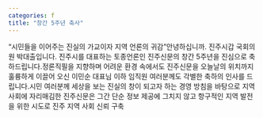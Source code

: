 ```yaml
---
categories: f
title: "창간 5주년 축사"
---
```

“시민들을 이어주는 진실의 가교이자 지역 언론의 귀감”안녕하십니까. 진주시갑 국회의원 박대출입니다. 진주시를 대표하는 토종언론인 진주신문의 창간 5주년을 진심으로 축하드립니다.정론직필을 지향하며 어려운 환경 속에서도 진주신문을 오늘날의 위치까지 훌륭하게 이끌어 오신 이민순 대표님 이하 임직원 여러분께도 각별한 축하의 인사를 드립니다.시민 여러분께 세상을 보는 진실의 창이 되고자 하는 경영 방침을 바탕으로 지역 사회에 자리매김한 진주신문은 그간 단순 정보 제공에 그치지 않고 항구적인 지역 발전을 위한 시도로 진주 지역 사회 신뢰 구축